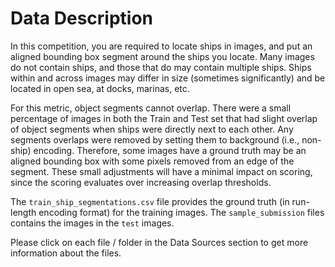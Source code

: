 # Data Description

In this competition, you are required to locate ships in images, and put an aligned bounding box segment around the ships you locate. Many images do not contain ships, and those that do may contain multiple ships. Ships within and across images may differ in size (sometimes significantly) and be located in open sea, at docks, marinas, etc.

For this metric, object segments cannot overlap. There were a small percentage of images in both the Train and Test set that had slight overlap of object segments when ships were directly next to each other. Any segments overlaps were removed by setting them to background (i.e., non-ship) encoding. Therefore, some images have a ground truth may be an aligned bounding box with some pixels removed from an edge of the segment. These small adjustments will have a minimal impact on scoring, since the scoring evaluates over increasing overlap thresholds.

The `train_ship_segmentations.csv` file provides the ground truth (in run-length encoding format) for the training images. The `sample_submission` files contains the images in the `test` images.

Please click on each file / folder in the Data Sources section to get more information about the files.